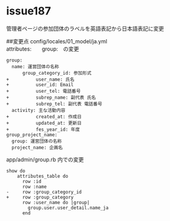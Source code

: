 # issue187
管理者ページの参加団体のラベルを英語表記から日本語表記に変更

##変更点
config/locales/01_model/ja.yml  
attributes:　　group:　の変更
```
group:
  name: 運営団体の名称
      group_category_id: 参加形式
+          user_name: 氏名
+          user_id: Email
+          user_tel: 電話番号
+          subrep_name: 副代表 氏名
+          subrep_tel: 副代表 電話番号
  activity: 主な活動内容
+          created_at: 作成日
+          updated_at: 更新日
+          fes_year_id: 年度
group_project_name:
  group: 運営団体の名称
  project_name: 企画名
```

app/admin/group.rb 内での変更
```
show do
    attributes_table do
      row :id
      row :name
-     row :group_category_id
+     row :group_category
      row :user_name do |group|
        group.user.user_detail.name_ja
      end
```
